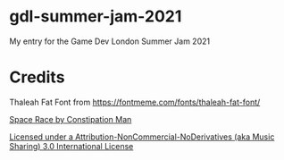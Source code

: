 # gdl-summer-jam-2021
My entry for the Game Dev London Summer Jam 2021

# Credits

Thaleah Fat Font from https://fontmeme.com/fonts/thaleah-fat-font/

[Space Race by Constipation Man](https://freemusicarchive.org/music/Redacted_Chiptune_Forum/Hello_World/Space_Race)

[Licensed under a Attribution-NonCommercial-NoDerivatives (aka Music Sharing) 3.0 International License](https://creativecommons.org/licenses/by-nc-nd/3.0/)
